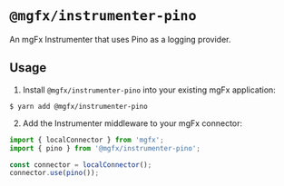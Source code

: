 # `@mgfx/instrumenter-pino`

An mgFx Instrumenter that uses Pino as a logging provider.

## Usage

1. Install `@mgfx/instrumenter-pino` into your existing mgFx application:

```
$ yarn add @mgfx/instrumenter-pino
```

2. Add the Instrumenter middleware to your mgFx connector:

```typescript
import { localConnector } from 'mgfx';
import { pino } from '@mgfx/instrumenter-pino';

const connector = localConnector();
connector.use(pino());
```
